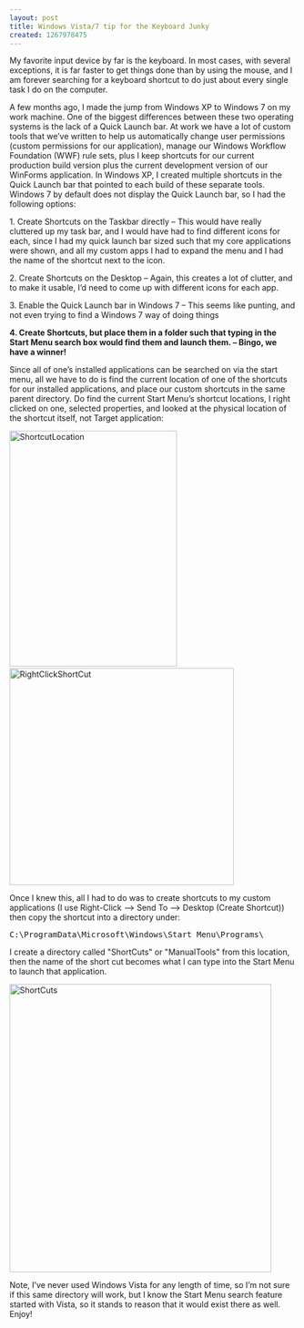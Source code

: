 ```yaml
---
layout: post
title: Windows Vista/7 tip for the Keyboard Junky
created: 1267978475
---
```

<p>My favorite input device by far is the keyboard. In most cases, with several exceptions, it is far faster to get things done than by using the mouse, and I am forever searching for a keyboard shortcut to do just about every single task I do on the computer. </p>  <p>A few months ago, I made the jump from Windows XP to Windows 7 on my work machine. One of the biggest differences between these two operating systems is the lack of a Quick Launch bar. At work we have a lot of custom tools that we’ve written to help us automatically change user permissions (custom permissions for our application), manage our Windows Workflow Foundation (WWF) rule sets, plus I keep shortcuts for our current production build version plus the current development version of our WinForms application. In Windows XP, I created multiple shortcuts in the Quick Launch bar that pointed to each build of these separate tools. Windows 7 by default does not display the Quick Launch bar, so I had the following options:</p>  <p>1. Create Shortcuts on the Taskbar directly – This would have really cluttered up my task bar, and I would have had to find different icons for each, since I had my quick launch bar sized such that my core applications were shown, and all my custom apps I had to expand the menu and I had the name of the shortcut next to the icon.</p>  <p>2. Create Shortcuts on the Desktop – Again, this creates a lot of clutter, and to make it usable, I’d need to come up with different icons for each app.</p>  <p>3. Enable the Quick Launch bar in Windows 7 – This seems like punting, and not even trying to find a Windows 7 way of doing things</p>  <p><strong>4. Create Shortcuts, but place them in a folder such that typing in the Start Menu search box would find them and launch them. – Bingo, we have a winner!</strong></p>  <p>Since all of one’s installed applications can be searched on via the start menu, all we have to do is find the current location of one of the shortcuts for our installed applications, and place our custom shortcuts in the same parent directory. Do find the current Start Menu’s shortcut locations, I right clicked on one, selected properties, and looked at the physical location of the shortcut itself, not Target application:</p>  <p><a href="http://www.jamesralexander.com/blog/sites/default/files/ShortcutLocation_2.png"><img style="border-right-width: 0px; display: inline; border-top-width: 0px; border-bottom-width: 0px; border-left-width: 0px" title="ShortcutLocation" border="0" alt="ShortcutLocation" src="http://www.jamesralexander.com/blog/sites/default/files/ShortcutLocation_thumb.png" width="294" height="414" /></a>&#160;&#160;&#160;&#160;&#160;&#160;&#160;&#160;&#160;&#160;&#160;&#160;&#160;&#160;&#160;&#160;&#160;&#160;&#160;&#160;&#160; <a href="http://www.jamesralexander.com/blog/sites/default/files/RightClickShortCut_4.png"><img style="border-right-width: 0px; display: inline; border-top-width: 0px; border-bottom-width: 0px; border-left-width: 0px" title="RightClickShortCut" border="0" alt="RightClickShortCut" src="http://www.jamesralexander.com/blog/sites/default/files/RightClickShortCut_thumb_1.png" width="394" height="381" /></a> </p>    <p>Once I knew this, all I had to do was to create shortcuts to my custom applications (I use Right-Click –&gt; Send To –&gt; Desktop (Create Shortcut)) then copy the shortcut into a directory under:</p>  <pre>C:\ProgramData\Microsoft\Windows\Start Menu\Programs\</pre>

<p>I create a directory called &quot;ShortCuts&quot; or &quot;ManualTools&quot; from this location, then the name of the short cut becomes what I can type into the Start Menu to launch that application.</p>

<p><a href="http://www.jamesralexander.com/blog/sites/default/files/ShortCuts_2.png"><img style="border-bottom: 0px; border-left: 0px; display: inline; border-top: 0px; border-right: 0px" title="ShortCuts" border="0" alt="ShortCuts" src="http://www.jamesralexander.com/blog/sites/default/files/ShortCuts_thumb.png" width="460" height="506" /></a> </p>

<p>Note, I’ve never used Windows Vista for any length of time, so I’m not sure if this same directory will work, but I know the Start Menu search feature started with Vista, so it stands to reason that it would exist there as well. Enjoy!</p>

